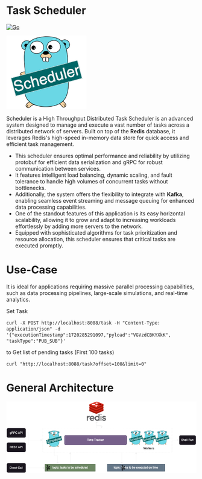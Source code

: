 # Task Scheduler


[![Go](https://github.com/ehsaniara/scheduler/actions/workflows/go.yml/badge.svg?branch=main)](https://github.com/ehsaniara/scheduler/actions/workflows/go.yml)


![scheduler-logo.png](docs/scheduler-logo.png)

Scheduler is a High Throughput Distributed Task Scheduler is an advanced system designed to manage and execute a vast number of tasks across a distributed network of servers. 
Built on top of the **Redis** database, it leverages Redis's high-speed in-memory data store for quick access and efficient task management. 


* This scheduler ensures optimal performance and reliability by utilizing protobuf for efficient data serialization and gRPC for robust communication between services. 
* It features intelligent load balancing, dynamic scaling, and fault tolerance to handle high volumes of concurrent tasks without bottlenecks. 
* Additionally, the system offers the flexibility to integrate with **Kafka**, enabling seamless event streaming and message queuing for enhanced data processing capabilities. 
* One of the standout features of this application is its easy horizontal scalability, allowing it to grow and adapt to increasing workloads effortlessly by adding more servers to the network. 
* Equipped with sophisticated algorithms for task prioritization and resource allocation, this scheduler ensures that critical tasks are executed promptly.

# Use-Case

It is ideal for applications requiring massive parallel processing capabilities, such as data processing pipelines, large-scale simulations, and real-time analytics.

Set Task
```shell
curl -X POST http://localhost:8088/task -H "Content-Type: application/json" -d '{"executionTimestamp":1720285291097,"pyload":"VGVzdCBKYXkK", "taskType":"PUB_SUB"}'
```

to Get list of pending tasks (First 100 tasks)
```shell
curl "http://localhost:8088/task?offset=100&limit=0"
```


# General Architecture

<p align="center">
  <img src="docs/diagram1.png" alt="General Architecture"/>
</p>
